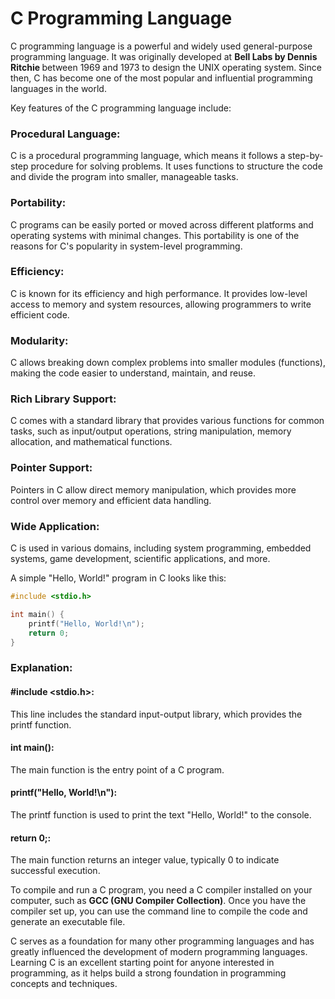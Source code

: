 # C Programming Language
C programming language is a powerful and widely used general-purpose programming language. It was originally developed at <b>Bell Labs by Dennis Ritchie </b> between 1969 and 1973 to design the UNIX operating system. Since then, C has become one of the most popular and influential programming languages in the world.

Key features of the C programming language include:
### Procedural Language: 
C is a procedural programming language, which means it follows a step-by-step procedure for solving problems. It uses functions to structure the code and divide the program into smaller, manageable tasks.
### Portability: 
C programs can be easily ported or moved across different platforms and operating systems with minimal changes. This portability is one of the reasons for C's popularity in system-level programming.
### Efficiency:
C is known for its efficiency and high performance. It provides low-level access to memory and system resources, allowing programmers to write efficient code.
### Modularity:
C allows breaking down complex problems into smaller modules (functions), making the code easier to understand, maintain, and reuse.
### Rich Library Support:
C comes with a standard library that provides various functions for common tasks, such as input/output operations, string manipulation, memory allocation, and mathematical functions.
### Pointer Support:
Pointers in C allow direct memory manipulation, which provides more control over memory and efficient data handling.
### Wide Application: 
C is used in various domains, including system programming, embedded systems, game development, scientific applications, and more.

A simple "Hello, World!" program in C looks like this:

```c
#include <stdio.h>

int main() {
    printf("Hello, World!\n");
    return 0;
}
```

### Explanation:

#### #include <stdio.h>:
This line includes the standard input-output library, which provides the printf function.
#### int main(): 
The main function is the entry point of a C program.
#### printf("Hello, World!\n"):
The printf function is used to print the text "Hello, World!" to the console.
#### return 0;:
The main function returns an integer value, typically 0 to indicate successful execution.

To compile and run a C program, you need a C compiler installed on your computer, such as <b>GCC (GNU Compiler Collection)</b>. Once you have the compiler set up, you can use the command line to compile the code and generate an executable file.

C serves as a foundation for many other programming languages and has greatly influenced the development of modern programming languages. Learning C is an excellent starting point for anyone interested in programming, as it helps build a strong foundation in programming concepts and techniques.
